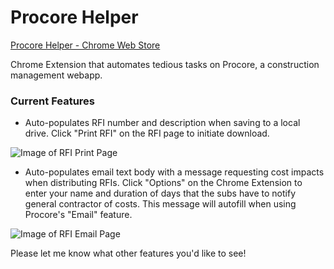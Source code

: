 # Procore Helper

[Procore Helper - Chrome Web Store](https://chrome.google.com/webstore/detail/procore-helper/cdihmnijfeedjcbpiicbjgmojigmepbh?hl=en&authuser=0)

Chrome Extension that automates tedious tasks on Procore, a construction management webapp.

### Current Features

* Auto-populates RFI number and description when saving to a local drive. Click "Print RFI" on the RFI page to initiate download.

![Image of RFI Print Page](https://i.imgur.com/HgmCyKD.png?1)

* Auto-populates email text body with a message requesting cost impacts when distributing RFIs. Click "Options" on the Chrome Extension to enter your name and duration of days that the subs have to notify general contractor of costs. This message will autofill when using Procore's "Email" feature.

![Image of RFI Email Page](https://i.imgur.com/c2BEPg3.jpg)

Please let me know what other features you'd like to see!
